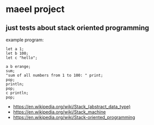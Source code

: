 # maeel project
## just tests about stack oriented programming

example program:


```
let a 1;
let b 100;
let c "hello";

a b erange; 
sum;
"sum of all numbers from 1 to 100: " print;
pop;
println;
pop;
c println;
pop;

```

- https://en.wikipedia.org/wiki/Stack_(abstract_data_type)
- https://en.wikipedia.org/wiki/Stack_machine
- https://en.wikipedia.org/wiki/Stack-oriented_programming
